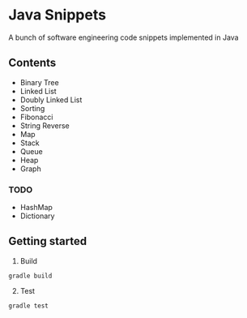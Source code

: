 # Java Snippets

A bunch of software engineering code snippets implemented in Java

## Contents

* Binary Tree
* Linked List
* Doubly Linked List
* Sorting
* Fibonacci
* String Reverse
* Map
* Stack
* Queue
* Heap
* Graph

### TODO

* HashMap
* Dictionary

## Getting started

1. Build

```gradle build```

2. Test

```gradle test```

